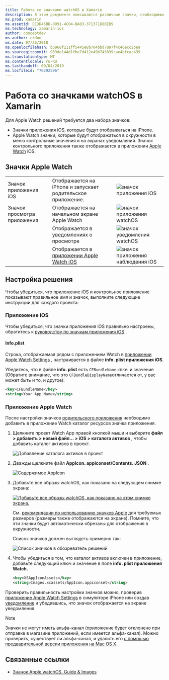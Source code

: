 ```yaml
---
title: Работа со значками watchOS в Xamarin
description: В этом документе описываются различные значки, необходимые для приложения watchOS, и описывается, как настроить решение для включения этих значков.
ms.prod: xamarin
ms.assetid: EE3D45BD-8091-4C04-BA83-371371D8BEB9
ms.technology: xamarin-ios
author: conceptdev
ms.author: crdun
ms.date: 07/26/2018
ms.openlocfilehash: b3968f211ff5445e8b704bbd7897f4c46ecc2be9
ms.sourcegitcommit: 933de144d1fbe7d412e49b743839cae4bfcac439
ms.translationtype: MT
ms.contentlocale: ru-RU
ms.lasthandoff: 09/04/2019
ms.locfileid: "70292596"
---
```

# <a name="working-with-watchos-icons-in-xamarin"></a>Работа со значками watchOS в Xamarin

Для Apple Watch решений требуется два набора значков:

- Значки приложения iOS, которые будут отображаться на iPhone.
- Apple Watch значки, которые будут отображаться в окружности в меню контрольные значения и на экранах уведомлений. Значок контрольного приложения также отображается в приложении [Apple Watch](~/ios/watchos/app-fundamentals/settings.md) iOS.

## <a name="apple-watch-icons"></a>Значки Apple Watch

| | | |
|-|-|-|
|Значок приложения iOS|Отображается на iPhone и запускает родительское приложение.|![значок приложения iOS](icons-images/icon-ios.png)|
|Значок просмотра приложения|Отображается на начальном экране Apple Watch|![значок приложения watchOS](icons-images/icon-home.png)|
||Отображается в уведомлениях о просмотре|![значок уведомления watchOS](icons-images/notification-icon.png)|
||Отображается в [приложении Apple Watch iOS](~/ios/watchos/app-fundamentals/settings.md)|![значок приложения наблюдения iOS](icons-images/watch-app-sml.png)|

## <a name="configuring-your-solution"></a>Настройка решения

Чтобы убедиться, что приложение iOS и контрольное приложение показывают правильное имя и значок, выполните следующие инструкции для каждого проекта:

### <a name="ios-app"></a>Приложение iOS

Чтобы убедиться, что значки приложения iOS правильно настроены, обратитесь к [руководству по значкам приложения iOS](~/ios/app-fundamentals/images-icons/app-icons.md) .

#### <a name="infoplist"></a>Info.plist

Строка, отображаемая рядом с приложением Watch в [приложении Apple Watch Settings](~/ios/watchos/app-fundamentals/settings.md) , настраивается в файле **info. plist приложения iOS**.

Убедитесь, что в файле **info. plist** есть `CFBundleName` ключ и значение (Обратите внимание, что это `CFBundleDisplayName`отличается от, у вас может быть и то, и другое):

```xml
<key>CFBundleName</key>
<string>Your App Name</string>
```

### <a name="apple-watch-app"></a>Приложение Apple Watch

После настройки значков [родительского приложения](~/ios/watchos/app-fundamentals/parent-app.md) необходимо добавить в приложение Watch каталог ресурсов значка приложения.

1. Щелкните проект Watch App правой кнопкой мыши и выберите **файл > добавить > новый файл... > iOS > каталога активов** , чтобы добавить каталог активов в проект.

    ![](icons-images/newasset.png "Добавление каталога активов в проект")

2. Дважды щелкните файл **AppIcon. appiconset/Contents. JSON** .

    ![](icons-images/xcassets-iconset-sml.png "Содержимое AppIcon")

3. Добавьте все образы watchOS, как показано на следующем снимке экрана:

    [![](icons-images/appicons-sml.png "Добавьте все образы watchOS, как показано на этом снимке экрана.")](icons-images/appicons.png#lightbox)

    См. [рекомендации по использованию значков Apple](https://developer.apple.com/design/human-interface-guidelines/watchos/icons-and-images/menu-icons/) для требуемых размеров (размеры также отображаются на экране). Помните, что эти значки будут автоматически обрезаны для отображения в окружности.

    Список значков должен выглядеть примерно так:

    ![](icons-images/xcassets-complete-sml.png "Список значков в обозреватель решений")

4. Чтобы убедиться в том, что каталог активов включен в приложение, добавьте следующий ключ и значение в поле **info. plist приложения Watch.**

    ```xml
    <key>XSAppIconAssets</key>
    <string>Images.xcassets/AppIcon.appiconset</string>
    ```

Проверить правильность настройки значков можно, проверив [приложение Apple Watch Settings](~/ios/watchos/app-fundamentals/settings.md) в симуляторе iPhone или создав [уведомление](~/ios/watchos/platform/notifications.md) и убедившись, что значок отображается на экране уведомления.

> [!NOTE]
> Значки не могут иметь альфа-канал (приложение будет отклонено при отправке в магазине приложений, если имеется альфа-канал). Можно проверить, существует ли альфа-канал, и удалить его [с помощью предварительной версии приложения на Mac OS X](~/ios/watchos/troubleshooting.md#noalpha).


## <a name="related-links"></a>Связанные ссылки

- [Значок Apple watchOS. Guide & Images](https://developer.apple.com/design/human-interface-guidelines/watchos/icons-and-images/)
